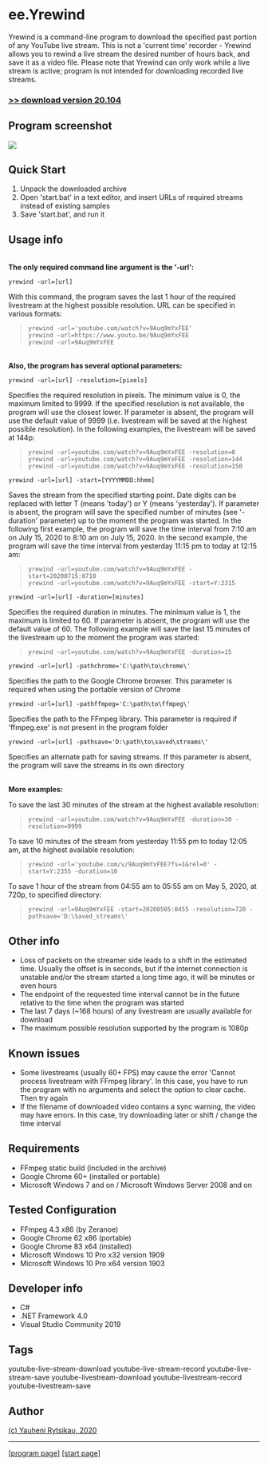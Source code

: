 # ee.Yrewind
Yrewind is a command-line program to download the specified past portion of any YouTube live stream. This is not a 'current time' recorder - Yrewind allows you to rewind a live stream the desired number of hours back, and save it as a video file. Please note that Yrewind can only work while a live stream is active; program is not intended for downloading recorded live streams.

### [>> download version 20.104](https://github.com/rytsikau/ee.yrewind/raw/main/ee.yrewind_20.104.zip)


## Program screenshot
<img src='https://github.com/rytsikau/ee.yrewind/raw/main/screenshot.png'>


## Quick Start
1. Unpack the downloaded archive
2. Open 'start.bat' in a text editor, and insert URLs of required streams instead of existing samples
3. Save 'start.bat', and run it


## Usage info
<br>**The only required command line argument is the '-url':**

    yrewind -url=[url]

With this command, the program saves the last 1 hour of the required livestream at the highest possible resolution. URL can be specified in various formats:
>     yrewind -url='youtube.com/watch?v=9Auq9mYxFEE'
>     yrewind -url=https://www.youtu.be/9Auq9mYxFEE
>     yrewind -url=9Auq9mYxFEE


<br>**Also, the program has several optional parameters:**

    yrewind -url=[url] -resolution=[pixels]

Specifies the required resolution in pixels. The minimum value is 0, the maximum limited to 9999. If the specified resolution is not available, the program will use the closest lower. If parameter is absent, the program will use the default value of 9999 (i.e. livestream will be saved at the highest possible resolution). In the following examples, the livestream will be saved at 144p:
>     yrewind -url=youtube.com/watch?v=9Auq9mYxFEE -resolution=0
>     yrewind -url=youtube.com/watch?v=9Auq9mYxFEE -resolution=144
>     yrewind -url=youtube.com/watch?v=9Auq9mYxFEE -resolution=150


    yrewind -url=[url] -start=[YYYYMMDD:hhmm]

Saves the stream from the specified starting point. Date digits can be replaced with letter T (means 'today') or Y (means 'yesterday'). If parameter is absent, the program will save the specified number of minutes (see '-duration' parameter) up to the moment the program was started. In the following first example, the program will save the time interval from 7:10 am on July 15, 2020 to 8:10 am on July 15, 2020. In the second example, the program will save the time interval from yesterday 11:15 pm to today at 12:15 am:
>     yrewind -url=youtube.com/watch?v=9Auq9mYxFEE -start=20200715:0710
>     yrewind -url=youtube.com/watch?v=9Auq9mYxFEE -start=Y:2315


    yrewind -url=[url] -duration=[minutes]

Specifies the required duration in minutes. The minimum value is 1, the maximum is limited to 60. If parameter is absent, the program will use the default value of 60. The following example will save the last 15 minutes of the livestream up to the moment the program was started:
>     yrewind -url=youtube.com/watch?v=9Auq9mYxFEE -duration=15


    yrewind -url=[url] -pathchrome='C:\path\to\chrome\'

Specifies the path to the Google Chrome browser. This parameter is required when using the portable version of Chrome


    yrewind -url=[url] -pathffmpeg='C:\path\to\ffmpeg\'

Specifies the path to the FFmpeg library. This parameter is required if 'ffmpeg.exe' is not present in the program folder


    yrewind -url=[url] -pathsave='D:\path\to\saved\streams\'

Specifies an alternate path for saving streams. If this parameter is absent, the program will save the streams in its own directory


<br>**More examples:**

To save the last 30 minutes of the stream at the highest available resolution:
>     yrewind -url=youtube.com/watch?v=9Auq9mYxFEE -duration=30 -resolution=9999

To save 10 minutes of the stream from yesterday 11:55 pm to today 12:05 am, at the highest available resolution:
>     yrewind -url='youtube.com/v/9Auq9mYxFEE?fs=1&rel=0' -start=Y:2355 -duration=10

To save 1 hour of the stream from 04:55 am to 05:55 am on May 5, 2020, at 720p, to specified directory:
>     yrewind -url=9Auq9mYxFEE -start=20200505:0455 -resolution=720 -pathsave='D:\Saved_streams\'


## Other info
* Loss of packets on the streamer side leads to a shift in the estimated time. Usually the offset is in seconds, but if the internet connection is unstable and/or the stream started a long time ago, it will be minutes or even hours
* The endpoint of the requested time interval cannot be in the future relative to the time when the program was started
* The last 7 days (~168 hours) of any livestream are usually available for download
* The maximum possible resolution supported by the program is 1080p


## Known issues
* Some livestreams (usually 60+ FPS) may cause the error 'Cannot process livestream with FFmpeg library'. In this case, you have to run the program with no arguments and select the option to clear cache. Then try again
* If the filename of downloaded video contains a sync warning, the video may have errors. In this case, try downloading later or shift / change the time interval


## Requirements
* FFmpeg static build (included in the archive)
* Google Chrome 60+ (installed or portable)
* Microsoft Windows 7 and on / Microsoft Windows Server 2008 and on


## Tested Configuration
* FFmpeg 4.3 x86 (by Zeranoe)
* Google Chrome 62 x86 (portable)
* Google Chrome 83 x64 (installed)
* Microsoft Windows 10 Pro x32 version 1909
* Microsoft Windows 10 Pro x64 version 1903


## Developer info
* C#
* .NET Framework 4.0
* Visual Studio Community 2019


## Tags
youtube-live-stream-download youtube-live-stream-record youtube-live-stream-save youtube-livestream-download youtube-livestream-record youtube-livestream-save


## Author
[(c) Yauheni Rytsikau, 2020](mailto:y.rytsikau@gmail.com)

---
[[program page]](https://rytsikau.github.io/ee.Yrewind) [[start page]](https://rytsikau.github.io)
